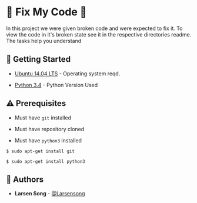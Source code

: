 # :shell: Fix My Code :shell:

In this project we were given broken code and were expected to fix it. To view the code in it's broken state see it in the respective directories readme.
The tasks help you understand

## :running: Getting Started

* [Ubuntu 14.04 LTS](http://releases.ubuntu.com/14.04/) - Operating system reqd.

* [Python 3.4](https://www.python.org/download/releases/3.4.0/) - Python Version Used

## :warning: Prerequisites

* Must have `git` installed

* Must have repository cloned

* Must have `python3` installed

```
$ sudo apt-get install git
```

```
$ sudo apt-get install python3
```

## :blue_book: Authors
* **Larsen Song** - [@Larsensong](https://github.com/Larsensong)

